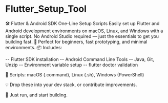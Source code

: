 # Flutter_Setup_Tool
🛠 Flutter &amp; Android SDK One-Line Setup Scripts Easily set up Flutter and Android development environments on macOS, Linux, and Windows with a single script. No Android Studio required — just the essentials to get you building fast.  🚀 Perfect for beginners, fast prototyping, and minimal environments.
📦 Includes:

-- Flutter SDK installation
-- Android Command Line Tools
-- Java, Git, Unzip
-- Environment variable setup
--  flutter doctor validation

📂 Scripts: macOS (.command), Linux (.sh), Windows (PowerShell)

💡 Drop these into your dev stack, or contribute improvements.

🔧 Just run, and start building.
